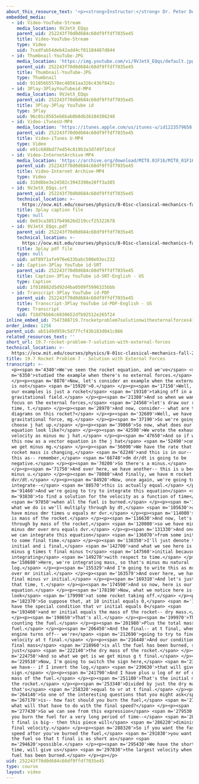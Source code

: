 ```yaml
---
about_this_resource_text: '<p><strong>Instructor:</strong> Dr. Peter Dourmashkin</p>'
embedded_media:
  - id: Video-YouTube-Stream
    media_location: 9VJetX_EQqs
    parent_uid: 252243f70d0d684c60df9ffdf7035e45
    title: Video-YouTube-Stream
    type: Video
    uid: 7cedfab54deb42add4cf81104487d844
  - id: Thumbnail-YouTube-JPG
    media_location: 'https://img.youtube.com/vi/9VJetX_EQqs/default.jpg'
    parent_uid: 252243f70d0d684c60df9ffdf7035e45
    title: Thumbnail-YouTube-JPG
    type: Thumbnail
    uid: 911856b5578ec48561aa326c436f842c
  - id: 3Play-3PlayYouTubeid-MP4
    media_location: 9VJetX_EQqs
    parent_uid: 252243f70d0d684c60df9ffdf7035e45
    title: 3Play-3Play YouTube id
    type: 3Play
    uid: 96c01c8565eb6bab0b0db36104386248
  - id: Video-iTunesU-MP4
    media_location: 'https://itunes.apple.com/us/itunes-u/id1223579658'
    parent_uid: 252243f70d0d684c60df9ffdf7035e45
    title: Video-iTunes U-MP4
    type: Video
    uid: e91c688bd77ed54c819b3a3d749f1dcd
  - id: Video-InternetArchive-MP4
    media_location: 'https://archive.org/download/MIT8.01F16/MIT8_01F16_L19v07_360p.mp4'
    parent_uid: 252243f70d0d684c60df9ffdf7035e45
    title: Video-Internet Archive-MP4
    type: Video
    uid: 310d8be3e24502c3943398e20ff3a385
  - id: 9VJetX_EQqs.srt
    parent_uid: 252243f70d0d684c60df9ffdf7035e45
    technical_location: >-
      https://ocw.mit.edu/courses/physics/8-01sc-classical-mechanics-fall-2016/week-6-continuous-mass-transfer/19.7-rocket-problem-7-solution-with-external-forces/19.7-rocket-problem-7-solution-with-external-forces/9VJetX_EQqs.srt
    title: 3play caption file
    type: null
    uid: 0e83ca3851fb49626d219ccf25322678
  - id: 9VJetX_EQqs.pdf
    parent_uid: 252243f70d0d684c60df9ffdf7035e45
    technical_location: >-
      https://ocw.mit.edu/courses/physics/8-01sc-classical-mechanics-fall-2016/week-6-continuous-mass-transfer/19.7-rocket-problem-7-solution-with-external-forces/19.7-rocket-problem-7-solution-with-external-forces/9VJetX_EQqs.pdf
    title: 3play pdf file
    type: null
    uid: adf8971afe976e633babc500e03ec232
  - id: Caption-3Play YouTube id-SRT
    parent_uid: 252243f70d0d684c60df9ffdf7035e45
    title: Caption-3Play YouTube id-SRT-English - US
    type: Caption
    uid: 1f010882d5d92d4ba0509f5996325bbb
  - id: Transcript-3Play YouTube id-PDF
    parent_uid: 252243f70d0d684c60df9ffdf7035e45
    title: Transcript-3Play YouTube id-PDF-English - US
    type: Transcript
    uid: f18d76bb6c6830652dfb92512e265f24
inline_embed_id: 7547388719.7rocketproblem7solutionwithexternalforces41088624
order_index: 1256
parent_uid: ab5149d959c5d77fcf43b183d041c866
related_resources_text: ''
short_url: 19.7-rocket-problem-7-solution-with-external-forces
technical_location: >-
  https://ocw.mit.edu/courses/physics/8-01sc-classical-mechanics-fall-2016/week-6-continuous-mass-transfer/19.7-rocket-problem-7-solution-with-external-forces/19.7-rocket-problem-7-solution-with-external-forces
title: 19.7 Rocket Problem 7 - Solution with External Forces
transcript: >-
  <p><span m='4340'>We've seen the rocket equation, and we've</span> <span
  m='6350'>studied the example when there's no external forces.</span>
  </p><p><span m='8870'>Now, let's consider an example when the external force
  is not</span> <span m='15920'>0.</span> </p><p><span m='17150'>Well, one of
  our examples is just a rocket</span> <span m='19310'>taking off in a
  gravitational field.</span> </p><p><span m='21380'>And so when we want to
  focus on the external forces,</span> <span m='24560'>let's draw our rocket at
  time, t.</span> </p><p><span m='28970'>And now, consider-- what are the force
  diagrams on this rocket?</span> </p><p><span m='32689'>Well, we have a
  gravitational force, mg.</span> </p><p><span m='37190'>So we're going to
  choose j hat up.</span> </p><p><span m='39860'>So now, what does our rocket
  equation look like?</span> </p><p><span m='42590'>We wrote the exhaust
  velocity as minus mu j hat.</span> </p><p><span m='47650'>And so if we write
  this now as a vector equation in the j hat</span> <span m='52490'>component,
  we get minus mg.</span> </p><p><span m='56090'>We have the rate that the
  rocket mass is changing,</span> <span m='62240'>and this is in our-- we have
  this as-- remember,</span> <span m='66740'>dm dr/dt is going to be
  negative.</span> </p><p><span m='70200'>So there's a minus.</span>
  </p><p><span m='71750'>And over here, we have another-- this is u because u is
  minus u.</span> </p><p><span m='78080'>And finally, we have m rocket
  dvr/dt.</span> </p><p><span m='84920'>Now, once again, we're going to try to
  integrate--</span> <span m='88570'>this is actually equal.</span> </p><p><span
  m='91460'>And we're going to try to integrate this equation</span> <span
  m='93830'>to find a solution for the velocity as a function of time</span>
  <span m='97850'>when all the fuel is burned.</span> </p><p><span m='100340'>So
  what we do is we'll multiply through by dt,</span> <span m='105630'>and we
  have minus dmr times u equals mr dvr.</span> </p><p><span m='114080'>And this
  is mass of the rocket.</span> </p><p><span m='116630'>And now, let's divide
  through by mass of the rocket,</span> <span m='120080'>so we have minus g
  minus dmr over mru equals dvr.</span> </p><p><span m='131330'>And once again,
  we can integrate this equation</span> <span m='136070'>from some initial time
  to some final time.</span> </p><p><span m='138350'>I'll just denote that by i
  initial and i final,</span> <span m='142700'>and what we see here is we have
  minus g times t final minus t</span> <span m='147560'>initial because we're
  integrating</span> <span m='149270'>with respect to time.</span> </p><p><span
  m='150680'>Here, we're integrating mass, so that's minus mu natural
  log.</span> </p><p><span m='155329'>And I'm going to write this as mr final
  over mr initial.</span> </p><p><span m='163579'>And over here, we have vr
  final minus vr initial.</span> </p><p><span m='169310'>And let's just remove
  that time, t.</span> </p><p><span m='174590'>And so now, here is our rocket
  equation.</span> </p><p><span m='178190'>Now, what we notice here is-- let's
  look</span> <span m='179990'>at some rocket taking off.</span> </p><p><span
  m='182370'>So suppose that, at 10 initial equals 0,</span> <span m='187700'>we
  have the special condition that vr initial equals 0</span> <span
  m='193460'>and mr initial equals the mass of the rocket-- dry mass.</span>
  </p><p><span m='198650'>That's all.</span> </p><p><span m='199970'>That's not
  counting the fuel.</span> </p><p><span m='201980'>Plus the total mass of the
  fuel.</span> </p><p><span m='206450'>And the final-- at t final, when the
  engine turns off-- we're</span> <span m='212690'>going to try to find this
  velocity at t final.</span> </p><p><span m='216440'>And our condition for the
  final mass</span> <span m='218960'>is all the fuel has been burned, so this is
  just</span> <span m='222140'>the dry mass of the rocket.</span> </p><p><span
  m='224750'>And so what we get is we get minus g t final.</span> </p><p><span
  m='229510'>Now, I'm going to switch the sign here,</span> <span m='233540'>so
  we have-- if I invert the log,</span> <span m='239630'>that will give a minus
  sign.</span> </p><p><span m='241790'>And I have plus u log of mr of d plus
  mass of the fuel.</span> </p><p><span m='251180'>That's the initial mass of
  the rocket.</span> </p><p><span m='253340'>Divided by just the dry mass, and
  that's</span> <span m='258320'>equal to vr at t final.</span> </p><p><span
  m='264140'>So one of the interesting questions that you might ask</span> <span
  m='267170'>is-- how fast should you burn the fuel,</span> <span m='274580'>and
  what will that have to do with the final speed?</span> </p><p><span
  m='277430'>So we can see from this expression</span> <span m='279530'>that, if
  you burn the fuel for a very long period of time--</span> <span m='283290'>so
  t final is big-- then this piece will</span> <span m='286220'>diminish the
  final velocity.</span> </p><p><span m='288320'>So if you want the fastest
  speed after you've burned the fuel,</span> <span m='291830'>you want to burn
  the fuel so that t final is as short as</span> <span
  m='294620'>possible.</span> </p><p><span m='295430'>We have the shortest burn
  time, will give us</span> <span m='297830'>the largest velocity when all the
  fuel has been burned.</span> </p><p></p>
uid: 252243f70d0d684c60df9ffdf7035e45
type: course
layout: video
---
```

